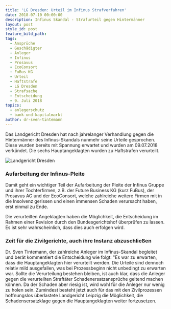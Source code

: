 ```yaml
---
title: 'LG Dresden: Urteil im Infinus Strafverfahren'
date: 2018-07-10 00:00:00
description: Infinus Skandal - Strafurteil gegen Hintermänner
layout: post
style_id: post
feature_bild_path:
tags:
  - Ansprüche
  - Geschädigter
  - Anleger
  - Infinus
  - Prosavus
  - EcoConsort
  - FuBus KG
  - Urteil
  - Haftstrafe
  - LG Dresden
  - Strafsache
  - Entscheidung
  - 9. Juli 2018
topics:
  - anlegerschutz
  - bank-und-kapitalmarkt
author: dr-sven-tintemann
---
```


Das Landgericht Dresden hat nach jahrelanger Verhandlung gegen die Hinterm&auml;nner des Infinus-Skandals nunmehr seine Urteile gesprochen. Diese wurden bereits mit Spannung erwartet und wurden am 09.07.2018 verk&uuml;ndet. Die sechs Hauptangeklagten wurden zu Haftstrafen verurteilt.

![Landgericht Dresden](/uploads/lg-dresden---eingang-ii.jpg "Eingang Landgericht Dresden")

### Aufarbeitung der Infinus-Pleite

Damit geht ein wichtiger Teil der Aufarbeitung der Pleite der Infinus Gruppe und ihrer Tochterfirmen, z.B. der Future Business KG (kurz FuBus), der Prosavus AG und der EcoConsort, welche zahlreiche weitere Firmen mit in die Insolvenz gerissen und einen immensen Schaden verursacht haben, erst einmal zu Ende.

Die verurteilten Angeklagten haben die M&ouml;glichkeit, die Entscheidung im Rahmen einer Revision durch den Bundesgerichtshof &uuml;berpr&uuml;fen zu lassen. Es ist sehr wahrscheinlich, dass dies auch erfolgen wird.

### Zeit f&uuml;r die Zivilgerichte, auch ihre Instanz abzuschlie&szlig;en

Dr. Sven Tintemann, der zahlreiche Anleger im Infinus-Skandal begleitet und ber&auml;t kommentiert die Entscheidung wie folgt: "Es war zu erwarten, dass die Hauptangeklagten hier verurteilt werden. Die Urteile sind dennoch relativ mild ausgefallen, was bei Prozessbeginn nicht unbedingt zu erwarten war. Sollte die Verurteilung bestehen bleiben, ist auch klar, dass die Anleger gegen die verurteilten Straft&auml;ter Schadenersatzanspr&uuml;che geltend machen k&ouml;nnen. Da der Schaden aber riesig ist, wird wohl f&uuml;r die Anleger nur wenig zu holen sein. Zumindest besteht jetzt auch f&uuml;r das mit den Zivilprozessen hoffnungslos &uuml;berlastete Landgericht Leipzig die M&ouml;glichkeit, die Schadensersatzklage gegen die Hauptangeklagten weiter fortzusetzen.